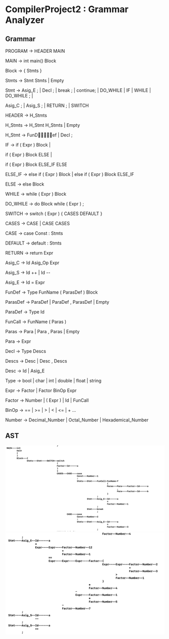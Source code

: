 # CompilerProject2 : Grammar Analyzer



## Grammar 

PROGRAM -> HEADER MAIN

MAIN -> int main() Block

Block -> { Stmts }

Stmts -> Stmt Stmts | Empty

Stmt -> Asig_E ; | Decl ; | break ; | continue; | DO_WHILE | IF | WHILE | DO_WHILE ; |

Asig_C ; | Asig_S ; | RETURN ; | SWITCH

HEADER -> H_Stmts

H_Stmts -> H_Stmt H_Stmts | Empty

H_Stmt -> FunDef | Decl ;

IF -> if ( Expr ) Block |

if ( Expr ) Block ELSE |

if ( Expr ) Block ELSE_IF ELSE

ELSE_IF -> else if ( Expr ) Block | else if ( Expr ) Block ELSE_IF

ELSE -> else Block

WHILE -> while ( Expr ) Block

DO_WHILE -> do Block while ( Expr ) ;

SWITCH -> switch ( Expr ) { CASES DEFAULT }

CASES -> CASE | CASE CASES

CASE -> case Const : Stmts

DEFAULT -> default : Stmts

RETURN -> return Expr

Asig_C -> Id Asig_Op Expr

Asig_S -> Id ++ | Id --

Asig_E -> Id = Expr

FunDef -> Type FunName ( ParasDef ) Block

ParasDef -> ParaDef | ParaDef , ParasDef | Empty

ParaDef -> Type Id

FunCall -> FunName ( Paras )

Paras -> Para | Para , Paras | Empty

Para -> Expr

Decl -> Type Descs

Descs -> Desc | Desc , Descs

Desc -> Id | Asig_E

Type -> bool | char | int | double | float | string

Expr -> Factor | Factor BinOp Expr

Factor -> Number | ( Expr ) | Id | FunCall

BinOp -> == | >= | > | < | <= | + ...

Number -> Decimal_Number | Octal_Number | Hexademical_Number






## AST


![](AST2.png)
![](AST3.png)

